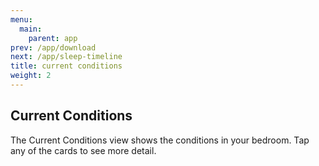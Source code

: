 ```yaml
---
menu:
  main:
    parent: app
prev: /app/download
next: /app/sleep-timeline
title: current conditions
weight: 2
---
```


## Current Conditions


The Current Conditions view shows the conditions in your bedroom. Tap any of the cards to see more detail.
